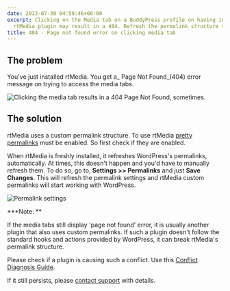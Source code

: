 ```yaml
---
date: 2013-07-30 04:59:46+00:00
excerpt: Clicking on the Media tab on a BuddyPress profile on having installed the
  rtMedia plugin may result in a 404. Refresh the permalink structure to fix this.
title: 404 - Page not found error on clicking media tab
---
```


## The problem


You've just installed rtMedia. You get a_ Page Not Found_(404) error message on trying to access the media tabs.

![Clicking the media tab results in a 404 Page Not Found, sometimes.](https://rtcamp.com/wp-content/uploads/2013/07/ClickingMediaTabResultsIn404.png)


## The solution


rtMedia uses a custom permalink structure. To use rtMedia [pretty permalinks](http://codex.wordpress.org/Using_Permalinks) must be enabled. So first check if they are enabled.

When rtMedia is freshly installed, it refreshes WordPress's permalinks, automatically. At times, this doesn't happen and you'd have to manually refresh them. To do so, go to, **Settings >> Permalinks** and just **Save Changes**. This will refresh the permalink settings and rtMedia custom permalinks will start working with WordPress.

![Permalink settings](https://rtcamp.com/wp-content/uploads/2013/07/permalinkSettingsWordPress.png)

***Note: **

If the media tabs still display 'page not found' error, it is usually another plugin that also uses custom permalinks. If such a plugin doesn't follow the standard hooks and actions provided by WordPress, it can break rtMedia's permalink structure.

Please check if a plugin is causing such a conflict. Use this [Conflict Diagnosis Guide](https://rtcamp.com/rtmedia/docs/troubleshooting/conflict-diagnosis-guide-wordpress-plugins/).

If it still persists, please [contact support](https://rtcamp.com/support) with details.

